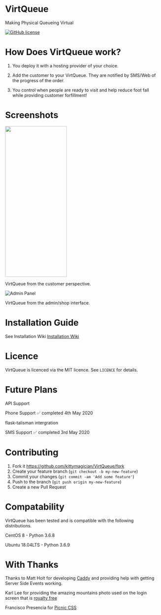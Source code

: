 # VirtQueue 
Making Physical Queueing Virtual

 [![GitHub license](https://img.shields.io/github/license/kittymagician/VirtQueue)](https://github.com/kittymagician/VirtQueue/blob/master/LICENSE)

# How Does VirtQueue work?

1. You deploy it with a hosting provider of your choice.

2. Add the customer to your VirtQueue. They are notified by SMS/Web of the progress of the order.

3. You control when people are ready to visit and help reduce foot fall while providing customer forfillment!

# Screenshots

<img src='https://github.com/kittymagician/VirtQueue/blob/master/images/2020-05-03%2003.30.37.gif' width="200" height="490">

VirtQueue from the customer perspective.

![Admin Panel](https://github.com/kittymagician/VirtQueue/blob/master/images/2020-05-03%2003.04.42.gif)

VirtQueue from the admin/shop interface.

# Installation Guide

See Installation Wiki [Installation Wiki](https://github.com/kittymagician/VirtQueue/wiki/Installation-Guide)

# Licence

VirtQueue is licenced via the MIT licence. See ```LICENCE``` for details.

# Future Plans

API Support

Phone Support ✅ completed 4th May 2020

flask-talisman intergration

SMS Support ✅ completed 3rd May 2020

# Contributing

1. Fork it https://github.com/kittymagician/VirtQueue/fork
2. Create your feature branch (`git checkout -b my-new-feature`)
3. Commit your changes (`git commit -am 'Add some feature'`)
4. Push to the branch (`git push origin my-new-feature`)
5. Create a new Pull Request

# Compatability
VirtQueue has been tested and is compatible with the following distributions.

CentOS 8 - Python 3.6.8

Ubuntu 18.04LTS - Python 3.6.9


# With Thanks
Thanks to Matt Holt for developing [Caddy](https://caddyserver.com) and providing help with getting Server Side Events working.

Karl Lee for providing the amazing mountains photo used on the login screen that is [royalty free](https://unsplash.com/photos/ux0fOlB5b8M)

Francisco Presencia for [Picnic CSS](https://picnicss.com)
